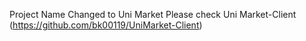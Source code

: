 Project Name Changed to Uni Market
Please check Uni Market-Client (https://github.com/bk00119/UniMarket-Client)
